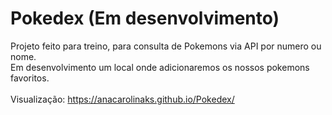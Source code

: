# Pokedex (Em desenvolvimento)
Projeto feito para treino, para consulta de Pokemons via API por numero ou nome.</br>
Em desenvolvimento um local onde adicionaremos os nossos pokemons favoritos.</br>
</br>
Visualização: https://anacarolinaks.github.io/Pokedex/
